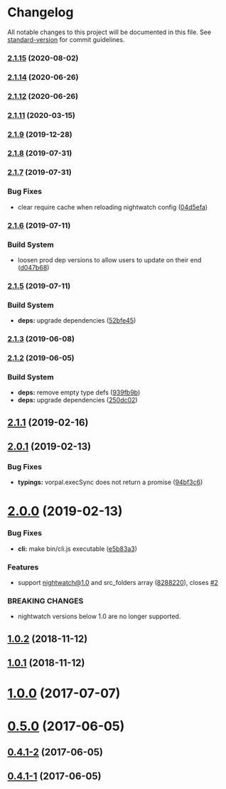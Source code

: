 # Changelog

All notable changes to this project will be documented in this file. See [standard-version](https://github.com/conventional-changelog/standard-version) for commit guidelines.

### [2.1.15](https://github.com/jahed/night-patrol/compare/v2.1.14...v2.1.15) (2020-08-02)

### [2.1.14](https://github.com/jahed/night-patrol/compare/v2.1.11...v2.1.14) (2020-06-26)

### [2.1.12](https://github.com/jahed/night-patrol/compare/v2.1.11...v2.1.12) (2020-06-26)

### [2.1.11](https://github.com/jahed/night-patrol/compare/v2.1.10...v2.1.11) (2020-03-15)

### [2.1.9](https://github.com/jahed/night-patrol/compare/v2.1.8...v2.1.9) (2019-12-28)

### [2.1.8](https://github.com/jahed/night-patrol/compare/v2.1.7...v2.1.8) (2019-07-31)

### [2.1.7](https://github.com/jahed/night-patrol/compare/v2.1.6...v2.1.7) (2019-07-31)


### Bug Fixes

* clear require cache when reloading nightwatch config ([04d5efa](https://github.com/jahed/night-patrol/commit/04d5efa))



### [2.1.6](https://github.com/jahed/night-patrol/compare/v2.1.5...v2.1.6) (2019-07-11)


### Build System

* loosen prod dep versions to allow users to update on their end ([d047b68](https://github.com/jahed/night-patrol/commit/d047b68))



### [2.1.5](https://github.com/jahed/night-patrol/compare/v2.1.4...v2.1.5) (2019-07-11)


### Build System

* **deps:** upgrade dependencies ([52bfe45](https://github.com/jahed/night-patrol/commit/52bfe45))



### [2.1.3](https://github.com/jahed/night-patrol/compare/v2.1.2...v2.1.3) (2019-06-08)



### [2.1.2](https://github.com/jahed/night-patrol/compare/v2.1.1...v2.1.2) (2019-06-05)


### Build System

* **deps:** remove empty type defs ([939fb9b](https://github.com/jahed/night-patrol/commit/939fb9b))
* **deps:** upgrade dependencies ([250dc02](https://github.com/jahed/night-patrol/commit/250dc02))



## [2.1.1](https://github.com/jahed/night-patrol/compare/v2.1.0...v2.1.1) (2019-02-16)



<a name="2.0.1"></a>
## [2.0.1](https://github.com/jahed/night-patrol/compare/v2.0.0...v2.0.1) (2019-02-13)


### Bug Fixes

* **typings:** vorpal.execSync does not return a promise ([94bf3c6](https://github.com/jahed/night-patrol/commit/94bf3c6))



<a name="2.0.0"></a>
# [2.0.0](https://github.com/jahed/night-patrol/compare/v1.0.2...v2.0.0) (2019-02-13)


### Bug Fixes

* **cli:** make bin/cli.js executable ([e5b83a3](https://github.com/jahed/night-patrol/commit/e5b83a3))


### Features

* support nightwatch@1.0 and src_folders array ([8288220](https://github.com/jahed/night-patrol/commit/8288220)), closes [#2](https://github.com/jahed/night-patrol/issues/2)


### BREAKING CHANGES

* nightwatch versions below 1.0 are no longer supported.



<a name="1.0.2"></a>
## [1.0.2](https://github.com/jahed/night-patrol/compare/v1.0.1...v1.0.2) (2018-11-12)



<a name="1.0.1"></a>
## [1.0.1](https://github.com/jahed/night-patrol/compare/v1.0.0...v1.0.1) (2018-11-12)



<a name="1.0.0"></a>
# [1.0.0](https://github.com/jahed/night-patrol/compare/v0.5.0...v1.0.0) (2017-07-07)



<a name="0.5.0"></a>
# [0.5.0](https://github.com/jahed/night-patrol/compare/v0.4.1-2...v0.5.0) (2017-06-05)



<a name="0.4.1-2"></a>
## [0.4.1-2](https://github.com/jahed/night-patrol/compare/v0.4.1-1...v0.4.1-2) (2017-06-05)



<a name="0.4.1-1"></a>
## [0.4.1-1](https://github.com/jahed/night-patrol/compare/v0.4.1-0...v0.4.1-1) (2017-06-05)
